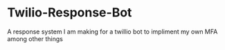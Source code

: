 # Twilio-Response-Bot
 A response system I am making for a twillio bot to impliment my own MFA among other things
